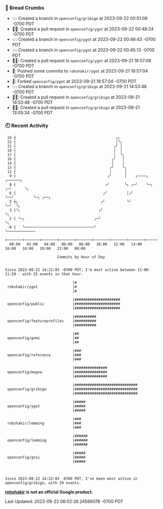 ### 🍞 Bread Crumbs

 * 💥: Created a branch in `openconfig/gribigo` at 2023-09-22 00:51:08 -0700 PDT
 * ✍🏼: Created a pull request in `openconfig/ygot` at 2023-09-22 00:48:24 -0700 PDT
 * 💥: Created a branch in `openconfig/ygot` at 2023-09-22 00:46:43 -0700 PDT
 * 💥: Created a branch in `openconfig/ygot` at 2023-09-22 00:45:13 -0700 PDT
 * ✍🏼: Created a pull request in `openconfig/ygot` at 2023-09-21 18:57:06 -0700 PDT
 * 🚢: Pushed some commits to `robshakir/ygot` at 2023-09-21 18:57:04 -0700 PDT
 * 🍴: Forked `openconfig/ygot` at 2023-09-21 18:57:04 -0700 PDT
 * 💥: Created a branch in `openconfig/gribigo` at 2023-09-21 14:53:48 -0700 PDT
 * ✍🏼: Created a pull request in `openconfig/gribigo` at 2023-09-21 14:53:48 -0700 PDT
 * ✍🏼: Created a pull request in `openconfig/gribigo` at 2023-09-21 13:05:34 -0700 PDT

### 🕘 Recent Activity
```
 24 ┼                                              ╭╮
 22 ┤                                              │╰╮
 21 ┤                                             ╭╯ │
 19 ┤                                             │  │
 17 ┤                                             │  ╰╮
 16 ┤                                            ╭╯   │
 14 ┤                                            │    │
 13 ┤                                           ╭╯    ╰╮
 11 ┤                                           │      │
  9 ┤                                          ╭╯      │    ╭────╮      ╭──────╮
  8 ┤                                         ╭╯       ╰╮ ╭─╯    ╰─╮  ╭─╯      ╰╮
  6 ┤                                        ╭╯         │╭╯        ╰──╯         ╰─╮ ╭──╮
  5 ┼╮                                      ╭╯          ╰╯                        ╰─╯  ╰╮
  3 ┤╰╮                                    ╭╯                                           ╰╮
  2 ┤ ╰─╮                                ╭─╯                                             ╰╮
 -0 ┤   ╰────────────────────────────────╯                                                ╰─────────────
    +───────+───────+───────+───────+───────+───────+───────+───────+───────+───────+───────+───────+────
  00:00   02:00   04:00   06:00   08:00   10:00   12:00   14:00   16:00   18:00   20:00   22:00   00:00   

						Commits by Hour of Day


Since 2023-08-22 14:22:03 -0700 PDT, I'm most active between 11:00-11:59 - with 25 events in that hour.

```



```
                               |#
 robshakir/ygot                |#
                               |#

                               |#####################
 openconfig/public             |#####################
                               |#####################

                               |##########
 openconfig/featureprofiles    |##########
                               |##########

                               |##
 openconfig/gnmi               |##
                               |##

                               |###
 openconfig/reference          |###
                               |###

                               |###############
 openconfig/magna              |###############
                               |###############

                               |#############################
 openconfig/gribigo            |#############################
                               |#############################

                               |#####
 openconfig/ygot               |#####
                               |#####

                               |###
 robshakir/lemming             |###
                               |###

                               |######
 openconfig/lemming            |######
                               |######

                               |#####
 openconfig/gnsi               |#####
                               |#####



Since 2023-08-22 14:22:03 -0700 PDT, I've been most active in openconfig/gribigo, with 29 events.

```
**[robshakir](mailto:robjs@google.com) is not an official Google product.**  


Last Updated: 2023-09-22 06:02:26.24566078 -0700 PDT
